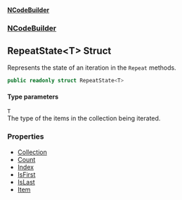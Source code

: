 #### [NCodeBuilder](./index.md 'index')
### [NCodeBuilder](./NCodeBuilder.md 'NCodeBuilder')
## RepeatState&lt;T&gt; Struct
Represents the state of an iteration in the `Repeat` methods.  
```csharp
public readonly struct RepeatState<T>
```
#### Type parameters
<a name='NCodeBuilder-RepeatState-T--T'></a>
`T`  
The type of the items in the collection being iterated.  
  
### Properties
- [Collection](./NCodeBuilder-RepeatState-T--Collection.md 'NCodeBuilder.RepeatState&lt;T&gt;.Collection')
- [Count](./NCodeBuilder-RepeatState-T--Count.md 'NCodeBuilder.RepeatState&lt;T&gt;.Count')
- [Index](./NCodeBuilder-RepeatState-T--Index.md 'NCodeBuilder.RepeatState&lt;T&gt;.Index')
- [IsFirst](./NCodeBuilder-RepeatState-T--IsFirst.md 'NCodeBuilder.RepeatState&lt;T&gt;.IsFirst')
- [IsLast](./NCodeBuilder-RepeatState-T--IsLast.md 'NCodeBuilder.RepeatState&lt;T&gt;.IsLast')
- [Item](./NCodeBuilder-RepeatState-T--Item.md 'NCodeBuilder.RepeatState&lt;T&gt;.Item')

